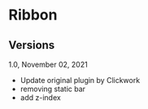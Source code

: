 Ribbon
===============================

Versions
--------

1.0, November 02, 2021

- Update original plugin by Clickwork
- removing static bar
- add z-index